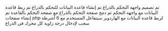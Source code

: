 
تم تصميم واجهة التحكم بالذراع
تم إنشاء قاعدة البيانات للتحكم بالذراع
تم ربط قاعدة البيانات مع واجهة التحكم
تم دمج صفحة التحكم بالذراع مع صفحة التحكم بالقاعدة
تم إنشاء صفحات php لربط قاعدة البيانات مع الهاردوير
 سيتفاعل المستخدم مع 6 أشرطة سحب لإدخال درجة زاوية كل محرك في الذراع
